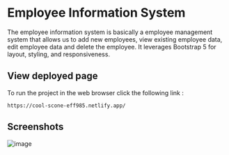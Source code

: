 
# Employee Information System


The employee information system is basically a employee management system that allows us to add new employees, view existing employee data, edit employee data and delete the employee. It leverages Bootstrap 5 for layout, styling, and responsiveness.


## View deployed page


To run the project in the web browser click the following link : 
```
https://cool-scone-eff985.netlify.app/
```


## Screenshots

![image](https://github.com/user-attachments/assets/b5a64a90-4a8f-4840-94cd-1ea8316812cd)

